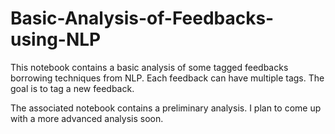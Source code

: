 # Basic-Analysis-of-Feedbacks-using-NLP
This notebook contains a basic analysis of some tagged feedbacks borrowing techniques from NLP. Each feedback can have multiple tags. The goal is to tag a new feedback. 

The associated notebook contains a preliminary analysis. I plan to come up with a more advanced analysis soon. 
